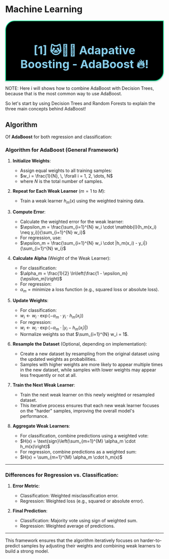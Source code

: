 <script src="https://cdn.jsdelivr.net/npm/mathjax@3/es5/tex-mml-chtml.js"></script>

# Machine Learning

<!-- # [1] AdaBoost -->
<div style="border-radius: 30px 0 30px 0px; border: 2px solid #00ea98; padding: 20px; background-color: #000000; text-align: center; box-shadow: 0px 2px 4px rgba(0, 0, 0, 0.2);">
    <h1 style="color: #87CEEB; text-shadow: 2px 2px 4px rgba(0, 0, 0, 0.5); font-weight: bold; margin-bottom: 10px; font-size: 36px;">[1] 🐱🐶🚀 Adapative Boosting - AdaBoost 🔥!</h1>
</div>

NOTE: Here i will shows how to combine AdaBoost with Decision Trees, because that is the most common way to use AdaBoost.

So let's start by using Decision Trees and Random Forests to explain the three main concepts behind AdaBoost!

## Algorithm

Of **AdaBoost** for both regression and classification:

### **Algorithm for AdaBoost (General Framework)**

1. **Initialize Weights**:
   - Assign equal weights to all training samples:
   - $w_i = \frac{1}{N}, \, \forall i = 1, 2, \dots, N$
   - where $N$ is the total number of samples.

2. **Repeat for Each Weak Learner** ($m = 1$ to $M$):
   - Train a weak learner $h_m(x)$ using the weighted training data.

3. **Compute Error**:
   - Calculate the weighted error for the weak learner:
   - $\epsilon_m = \frac{\sum_{i=1}^{N} w_i \cdot \mathbb{I}(h_m(x_i) \neq y_i)}{\sum_{i=1}^{N} w_i}$
   - For regression, use:
   - $\epsilon_m = \frac{\sum_{i=1}^{N} w_i \cdot |h_m(x_i) - y_i|}{\sum_{i=1}^{N} w_i}$

4. **Calculate Alpha** (Weight of the Weak Learner):
   - For classification:
   - $\alpha_m = \frac{1}{2} \ln\left(\frac{1 - \epsilon_m}{\epsilon_m}\right)$
   - For regression:
   - $\alpha_m = \text{minimize a loss function (e.g., squared loss or absolute loss)}.$

5. **Update Weights**:
   - For classification:
   - $w_i \leftarrow w_i \cdot \exp\left(-\alpha_m \cdot y_i \cdot h_m(x_i)\right)$
   - For regression:
   - $w_i \leftarrow w_i \cdot \exp\left(-\alpha_m \cdot |y_i - h_m(x_i)|\right)$
   - Normalize weights so that $\sum_{i=1}^{N} w_i = 1$.

5. **Resample the Dataset** (Optional, depending on implementation):
   - Create a new dataset by resampling from the original dataset using the updated weights as probabilities.
   - Samples with higher weights are more likely to appear multiple times in the new dataset, while samples with lower weights may appear less frequently or not at all.

6. **Train the Next Weak Learner**:
   - Train the next weak learner on this newly weighted or resampled dataset.
   - This iterative process ensures that each new weak learner focuses on the "harder" samples, improving the overall model's performance.

7. **Aggregate Weak Learners**:
   - For classification, combine predictions using a weighted vote:
   - $H(x) = \text{sign}\left(\sum_{m=1}^{M} \alpha_m \cdot h_m(x)\right)$
   - For regression, combine predictions as a weighted sum:
   - $H(x) = \sum_{m=1}^{M} \alpha_m \cdot h_m(x)$

---

### Differences for Regression vs. Classification:
1. **Error Metric**:
   - Classification: Weighted misclassification error.
   - Regression: Weighted loss (e.g., squared or absolute error).

2. **Final Prediction**:
   - Classification: Majority vote using sign of weighted sum.
   - Regression: Weighted average of predictions.

---

This framework ensures that the algorithm iteratively focuses on harder-to-predict samples by adjusting their weights and combining weak learners to build a strong model.
